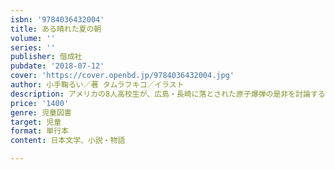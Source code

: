 ```yaml
---
isbn: '9784036432004'
title: ある晴れた夏の朝
volume: ''
series: ''
publisher: 偕成社
pubdate: '2018-07-12'
cover: 'https://cover.openbd.jp/9784036432004.jpg'
author: 小手鞠るい／著 タムラフキコ／イラスト
description: アメリカの8人高校生が、広島・長崎に落とされた原子爆弾の是非を討論する。著者が若い世代に問う「戦争」の歴史と記憶。
price: '1400'
genre: 児童図書
target: 児童
format: 単行本
content: 日本文学、小説・物語

---
```

